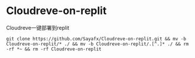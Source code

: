 # Cloudreve-on-replit
 Cloudreve一键部署到replit

`git clone https://github.com/Sayafx/Cloudreve-on-replit.git && mv -b Cloudreve-on-replit/* ./ && mv -b Cloudreve-on-replit/.[^.]* ./ && rm -rf *~ && rm -rf Cloudreve-on-replit`